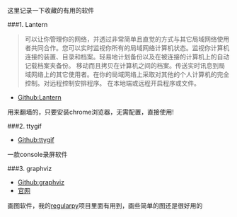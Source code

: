 <!--{layout:default title:收集有用的软件}-->

这里记录一下收藏的有用的软件

###1. Lantern

> 可以让你管理你的网络，并透过非常简单且直觉的方式与其它局域网络使用者共同合作。您可以实时监视你所有的局域网络计算机状态。监视你计算机连接的装置、目录和档案。轻易地计划备份以及在被连接的计算机上的自动记载档案夹备份。 移动而且拷贝在计算机之间的档案。传送实时讯息到局域网络上的其它使用者。在你的局域网络上采取对其他的个人计算机的完全控制。对远程控制安排程序。 在本地端或远程开启程序或文件。

* [Github:Lantern](https://github.com/getlantern/lantern)

用来翻墙的，只要安装chrome浏览器，无需配置，直接使用!


###2. ttygif

* [Github:ttygif](https://github.com/icholy/ttygif)

一款console录屏软件

###3. graphviz

* [Github:graphviz](https://github.com/ellson/graphviz)
* [官网](http://www.graphviz.org/)

画图软件，我的[regularpy](https://github.com/aducode/regularpy)项目里面有用到，画些简单的图还是很好用的
